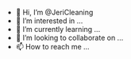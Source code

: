 - 👋 Hi, I’m @JeriCleaning
- 👀 I’m interested in ...
- 🌱 I’m currently learning ...
- 💞️ I’m looking to collaborate on ...
- 📫 How to reach me ...

<!---
JeriCleaning/JeriCleaning is a ✨ special ✨ repository because its `README.md` (this file) appears on your GitHub profile.
You can click the Preview link to take a look at your changes.
--->
